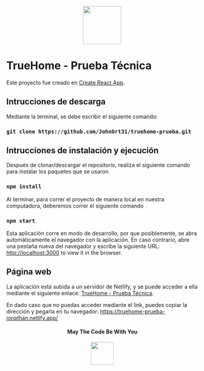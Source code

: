 
<p align="center">
  <img src="https://media.giphy.com/media/ASd0Ukj0y3qMM/giphy.gif" width="auto" height="100"/> 
</p>

# TrueHome - Prueba Técnica

Este proyecto fue creado en [Create React App](https://github.com/facebook/create-react-app).

## Intrucciones de descarga

Mediante la terminal, se debe escribir el siguiente comando:

### `git clone https://github.com/JohnOrt31/truehome-prueba.git`

## Intrucciones de instalación y ejecución

Después de clonar/descargar el repositorio, realiza el siguiente comando para instalar los paquetes que se usaron

### `npm install`

Al terminar, para correr el proyecto de manera local en nuestra computadora, deberemos correr el siguiente comando

### `npm start`

Esta aplicación corre en modo de desarrollo, por que posiblemente, se abra automáticamente el navegador con la aplicación.
En caso contrario, abre una pestaña nueva del navegador y escribe la siguiente URL:
[http://localhost:3000](http://localhost:3000) to view it in the browser.

## Página web

La aplicación está subida a un servidor de Netlify, y se puede acceder a ella mediante el siguiente enlace:
[TrueHome - Prueba Técnica](https://truehome-prueba-jonathan.netlify.app/).

En dado caso que no puedas acceder mediante el link, puedes copiar la dirección y pegarla en tu navegador:
https://truehome-prueba-jonathan.netlify.app/


<h4 align="center">May The Code Be With You </h4>
<p align="center">
  <img src="https://media.giphy.com/media/Wn74RUT0vjnoU98Hnt/source.gif" width="60" height="auto" />
</p>